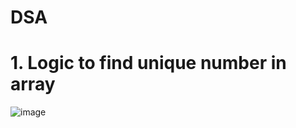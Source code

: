 # DSA

# 1. Logic to find unique number in array 

![image](https://user-images.githubusercontent.com/109410550/194248287-7f998568-3411-4b46-877f-659d3ace7c92.png)


